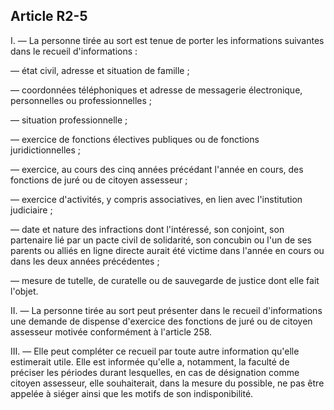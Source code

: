 Article R2-5
----
I. ― La personne tirée au sort est tenue de porter les informations suivantes
dans le recueil d'informations :

― état civil, adresse et situation de famille ;

― coordonnées téléphoniques et adresse de messagerie électronique, personnelles
ou professionnelles ;

― situation professionnelle ;

― exercice de fonctions électives publiques ou de fonctions juridictionnelles ;

― exercice, au cours des cinq années précédant l'année en cours, des fonctions
de juré ou de citoyen assesseur ;

― exercice d'activités, y compris associatives, en lien avec l'institution
judiciaire ;

― date et nature des infractions dont l'intéressé, son conjoint, son partenaire
lié par un pacte civil de solidarité, son concubin ou l'un de ses parents ou
alliés en ligne directe aurait été victime dans l'année en cours ou dans les
deux années précédentes ;

― mesure de tutelle, de curatelle ou de sauvegarde de justice dont elle fait
l'objet.

II. ― La personne tirée au sort peut présenter dans le recueil d'informations
une demande de dispense d'exercice des fonctions de juré ou de citoyen assesseur
motivée conformément à l'article 258.

III. ― Elle peut compléter ce recueil par toute autre information qu'elle
estimerait utile. Elle est informée qu'elle a, notamment, la faculté de préciser
les périodes durant lesquelles, en cas de désignation comme citoyen assesseur,
elle souhaiterait, dans la mesure du possible, ne pas être appelée à siéger
ainsi que les motifs de son indisponibilité.
